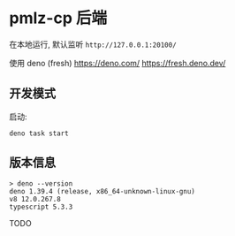 # pmlz-cp 后端

在本地运行, 默认监听 `http://127.0.0.1:20100/`

使用 deno (fresh) <https://deno.com/> <https://fresh.deno.dev/>

## 开发模式

启动:

```
deno task start
```

## 版本信息

```
> deno --version
deno 1.39.4 (release, x86_64-unknown-linux-gnu)
v8 12.0.267.8
typescript 5.3.3
```

TODO
